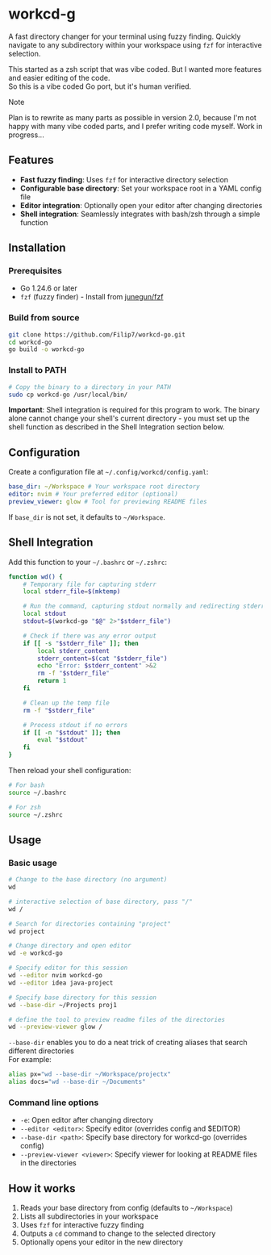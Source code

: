 # workcd-g

A fast directory changer for your terminal using fuzzy finding. Quickly navigate to any subdirectory within your workspace using `fzf` for interactive selection.

This started as a zsh script that was vibe coded. But I wanted more features and easier editing of the code.  
So this is a vibe coded Go port, but it's human verified.

> [!NOTE]
> Plan is to rewrite as many parts as possible in version 2.0, because I'm not happy with many vibe coded parts, and I prefer writing code myself.
> Work in progress...

## Features

- **Fast fuzzy finding**: Uses `fzf` for interactive directory selection
- **Configurable base directory**: Set your workspace root in a YAML config file
- **Editor integration**: Optionally open your editor after changing directories
- **Shell integration**: Seamlessly integrates with bash/zsh through a simple function

## Installation

### Prerequisites

- Go 1.24.6 or later
- `fzf` (fuzzy finder) - Install from [junegun/fzf](https://github.com/junegunn/fzf)

### Build from source

```bash
git clone https://github.com/Filip7/workcd-go.git
cd workcd-go
go build -o workcd-go
```

### Install to PATH

```bash
# Copy the binary to a directory in your PATH
sudo cp workcd-go /usr/local/bin/
```

**Important**: Shell integration is required for this program to work. The binary alone cannot change your shell's current directory - you must set up the shell function as described in the Shell Integration section below.

## Configuration

Create a configuration file at `~/.config/workcd/config.yaml`:

```yaml
base_dir: ~/Workspace # Your workspace root directory
editor: nvim # Your preferred editor (optional)
preview_viewer: glow # Tool for previewing README files
```

If `base_dir` is not set, it defaults to `~/Workspace`.

## Shell Integration

Add this function to your `~/.bashrc` or `~/.zshrc`:

```bash
function wd() {
    # Temporary file for capturing stderr
    local stderr_file=$(mktemp)

    # Run the command, capturing stdout normally and redirecting stderr to the temp file
    local stdout
    stdout=$(workcd-go "$@" 2>"$stderr_file")

    # Check if there was any error output
    if [[ -s "$stderr_file" ]]; then
        local stderr_content
        stderr_content=$(cat "$stderr_file")
        echo "Error: $stderr_content" >&2
        rm -f "$stderr_file"
        return 1
    fi

    # Clean up the temp file
    rm -f "$stderr_file"

    # Process stdout if no errors
    if [[ -n "$stdout" ]]; then
        eval "$stdout"
    fi
}
```

Then reload your shell configuration:

```bash
# For bash
source ~/.bashrc

# For zsh
source ~/.zshrc
```

## Usage

### Basic usage

```bash
# Change to the base directory (no argument)
wd

# interactive selection of base directory, pass "/"
wd /

# Search for directories containing "project"
wd project

# Change directory and open editor
wd -e workcd-go

# Specify editor for this session
wd --editor nvim workcd-go
wd --editor idea java-project

# Specify base directory for this session
wd --base-dir ~/Projects proj1

# define the tool to preview readme files of the directories
wd --preview-viewer glow /
```

`--base-dir` enables you to do a neat trick of creating aliases that search different directories  
For example:

```bash
alias px="wd --base-dir ~/Workspace/projectx"
alias docs="wd --base-dir ~/Documents"
```

### Command line options

- `-e`: Open editor after changing directory
- `--editor <editor>`: Specify editor (overrides config and $EDITOR)
- `--base-dir <path>`: Specify base directory for workcd-go (overrides config)
- `--preview-viewer <viewer>`: Specify viewer for looking at README files in the directories

## How it works

1. Reads your base directory from config (defaults to `~/Workspace`)
2. Lists all subdirectories in your workspace
3. Uses `fzf` for interactive fuzzy finding
4. Outputs a `cd` command to change to the selected directory
5. Optionally opens your editor in the new directory
